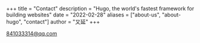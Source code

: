 +++
title = "Contact"
description = "Hugo, the world's fastest framework for building websites"
date = "2022-02-28"
aliases = ["about-us", "about-hugo", "contact"]
author = "又延"
+++

841033314@qq.com
